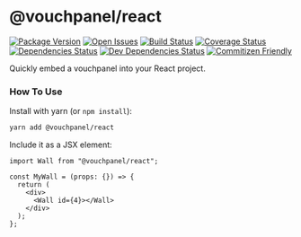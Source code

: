 # @vouchpanel/react

[![Package Version][package-image]][package-url]
[![Open Issues][issues-image]][issues-url]
[![Build Status][build-image]][build-url]
[![Coverage Status][coverage-image]][coverage-url]
[![Dependencies Status][dependencies-image]][dependencies-url]
[![Dev Dependencies Status][dev-dependencies-image]][dev-dependencies-url]
[![Commitizen Friendly][commitizen-image]][commitizen-url]

Quickly embed a vouchpanel into your React project.

### How To Use

Install with yarn (or `npm install`):

```bash
yarn add @vouchpanel/react
```

Include it as a JSX element:
```tsx
import Wall from "@vouchpanel/react";

const MyWall = (props: {}) => {
  return (
    <div>
      <Wall id={4}></Wall>
    </div>
  );
};
```

[project-url]: https://github.com/vouchpanel/vouchpanel-react
[package-image]: https://img.shields.io/npm/v/@vouchpanel/react
[package-url]: https://www.npmjs.com/package/@vouchpanel/react
[issues-image]: https://img.shields.io/github/issues/vouchpanel/vouchpanel-react.svg?style=popout
[issues-url]: https://github.com/vouchpanel/vouchpanel-react/issues
[build-image]: https://travis-ci.org/vouchpanel/vouchpanel-react.svg?branch=master
[build-url]: https://travis-ci.org/vouchpanel/vouchpanel-react
[coverage-image]: https://coveralls.io/repos/github/vouchpanel/vouchpanel-react/badge.svg?branch=master
[coverage-url]: https://coveralls.io/github/vouchpanel/vouchpanel-react?branch=master
[dependencies-image]: https://img.shields.io/david/vouchpanel/vouchpanel-react
[dependencies-url]: https://www.npmjs.com/package/@vouchpanel/react
[dev-dependencies-image]: https://img.shields.io/david/dev/vouchpanel/vouchpanel-react
[dev-dependencies-url]: https://www.npmjs.com/package/@vouchpanel/react
[commitizen-image]: https://img.shields.io/badge/commitizen-friendly-brightgreen.svg
[commitizen-url]: http://commitizen.github.io/cz-cli